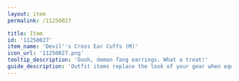```yaml
---
layout: item
permalink: /11250027

title: Item
id: '11250027'
item_name: 'Devil''s Cross Ear Cuffs (M)'
icon_url: '11250027.png'
tooltip_description: 'Oooh, demon fang earrings. What a treat!'
guide_description: 'Outfit items replace the look of your gear when equipped.'
---
```

